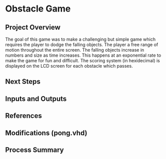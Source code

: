 # Obstacle Game
## Project Overview
The goal of this game was to make a challenging but simple game which requires the player to dodge the falling objects. The player a free range of motion throughout the entire screen. The falling objects increase in numbers and size as time increases. This happens at an exponential rate to make the game for fun and difficult. The scoring system (in hexidecimal) is displayed on the LCD screen for each obstacle which passes.

## Next Steps
## Inputs and Outputs
## References
## Modifications (pong.vhd)
## Process Summary
